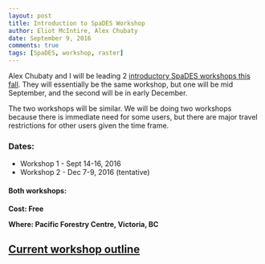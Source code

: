 ```yaml
---
layout: post
title: Introduction to SpaDES Workshop
author: Eliot McIntire, Alex Chubaty
date: September 9, 2016
comments: true
tags: [SpaDES, workshop, raster]
---
```


Alex Chubaty and I will be leading 2 [introductory SpaDES workshops this fall](http://rpubs.com/PredictiveEcology/SpaDES-Intro-Outline). They will essentially be the same workshop, but one will be mid September, and the second will be in early December.  

The two workshops will be similar. We will be doing two workshops because there is immediate need for some users, but there are major travel restrictions for other users given the time frame.

### Dates: 

- Workshop 1 - Sept 14-16, 2016
- Workshop 2 - Dec 7-9, 2016 (tentative)

#### Both workshops:

**Cost: Free**

**Where: Pacific Forestry Centre, Victoria, BC**

## [Current workshop outline](http://rpubs.com/PredictiveEcology/SpaDES-Intro-Outline) 
